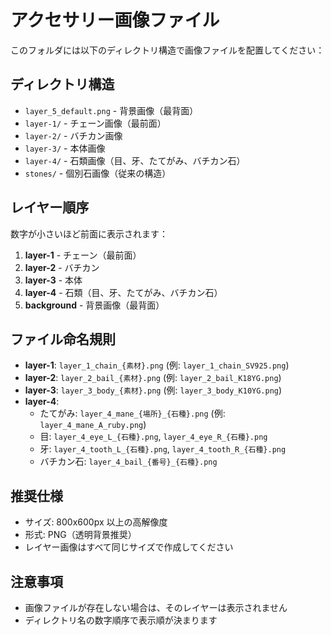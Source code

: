 # アクセサリー画像ファイル

このフォルダには以下のディレクトリ構造で画像ファイルを配置してください：

## ディレクトリ構造
- `layer_5_default.png` - 背景画像（最背面）
- `layer-1/` - チェーン画像（最前面）
- `layer-2/` - バチカン画像
- `layer-3/` - 本体画像
- `layer-4/` - 石類画像（目、牙、たてがみ、バチカン石）
- `stones/` - 個別石画像（従来の構造）

## レイヤー順序
数字が小さいほど前面に表示されます：
1. **layer-1** - チェーン（最前面）
2. **layer-2** - バチカン
3. **layer-3** - 本体
4. **layer-4** - 石類（目、牙、たてがみ、バチカン石）
5. **background** - 背景画像（最背面）

## ファイル命名規則
- **layer-1**: `layer_1_chain_{素材}.png` (例: `layer_1_chain_SV925.png`)
- **layer-2**: `layer_2_bail_{素材}.png` (例: `layer_2_bail_K18YG.png`)
- **layer-3**: `layer_3_body_{素材}.png` (例: `layer_3_body_K10YG.png`)
- **layer-4**: 
  - たてがみ: `layer_4_mane_{場所}_{石種}.png` (例: `layer_4_mane_A_ruby.png`)
  - 目: `layer_4_eye_L_{石種}.png`, `layer_4_eye_R_{石種}.png`
  - 牙: `layer_4_tooth_L_{石種}.png`, `layer_4_tooth_R_{石種}.png`
  - バチカン石: `layer_4_bail_{番号}_{石種}.png`

## 推奨仕様
- サイズ: 800x600px 以上の高解像度
- 形式: PNG（透明背景推奨）
- レイヤー画像はすべて同じサイズで作成してください

## 注意事項
- 画像ファイルが存在しない場合は、そのレイヤーは表示されません
- ディレクトリ名の数字順序で表示順が決まります